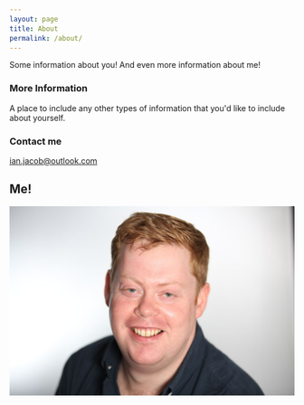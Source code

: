 ```yaml
---
layout: page
title: About
permalink: /about/
---
```


Some information about you! And even more information about me!

### More Information

A place to include any other types of information that you'd like to include about yourself.

### Contact me

[ian.jacob@outlook.com](mailto:ian.jacob@outlook.com)

## Me!

![alt text](images/me.jpeg)